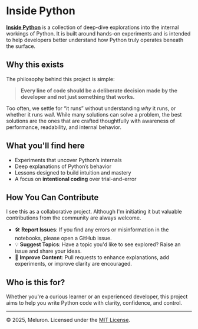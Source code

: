 # Inside Python

[**Inside Python**](https://meluron-codecafe.github.io/InsidePython) is a collection of deep-dive explorations into the internal workings of Python. It is built around hands-on experiments and is intended to help developers better understand how Python truly operates beneath the surface.

## Why this exists

The philosophy behind this project is simple:

> **Every line of code should be a deliberate decision made by the developer and not just something that works.**

Too often, we settle for “it runs” without understanding *why* it runs, or whether it runs *well*. While many solutions can solve a problem, the best solutions are the ones that are crafted thoughtfully with awareness of performance, readability, and internal behavior.

## What you'll find here

- Experiments that uncover Python’s internals  
- Deep explanations of Python’s behavior  
- Lessons designed to build intuition and mastery  
- A focus on **intentional coding** over trial-and-error

## How You Can Contribute

I see this as a collaborative project. Although I'm initiating it but valuable contributions from the community are always welcome.

- 🛠️ **Report Issues**: If you find any errors or misinformation in the notebooks, please open a GitHub issue.
- 💡 **Suggest Topics**: Have a topic you'd like to see explored? Raise an issue and share your ideas.
- 🤝 **Improve Content**: Pull requests to enhance explanations, add experiments, or improve clarity are encouraged.


## Who is this for?

Whether you're a curious learner or an experienced developer, this project aims to help you write Python code with clarity, confidence, and control.

---
© 2025, Meluron. Licensed under the [MIT License](./LICENSE.md).